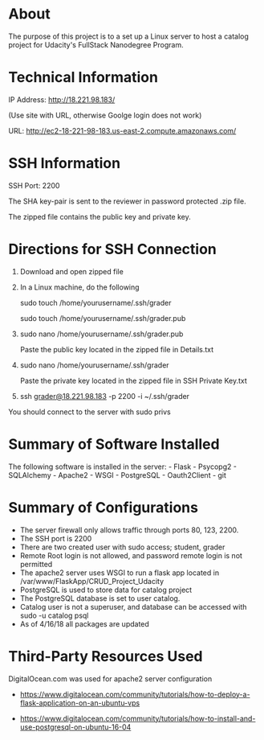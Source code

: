 # About
The purpose of this project is to a set up a Linux server to host
a catalog project for Udacity's FullStack Nanodegree Program.

# Technical Information
IP Address: http://18.221.98.183/

(Use site with URL, otherwise Goolge login does not work)

URL: http://ec2-18-221-98-183.us-east-2.compute.amazonaws.com/

# SSH Information
SSH Port: 2200

The SHA key-pair is sent to the reviewer in password protected .zip file.

The zipped file contains the public key and private key.

# Directions for SSH Connection

1. Download and open zipped file

2. In a Linux machine, do the following

   sudo touch /home/yourusername/.ssh/grader
   
   sudo touch /home/yourusername/.ssh/grader.pub

3. sudo nano /home/yourusername/.ssh/grader.pub

   Paste the public key located in the zipped file in Details.txt

4. sudo nano /home/yourusername/.ssh/grader

   Paste the private key located in the zipped file in SSH Private Key.txt

5. ssh grader@18.221.98.183 -p 2200 -i ~/.ssh/grader

You should connect to the server with sudo privs

# Summary of Software Installed

The following software is installed in the server:
    - Flask
    - Psycopg2
    - SQLAlchemy
    - Apache2
    - WSGI
    - PostgreSQL
    - Oauth2Client
    - git

# Summary of Configurations

- The server firewall only allows traffic through ports 80, 123, 2200.
- The SSH port is 2200
- There are two created user with sudo access; student, grader
- Remote Root login is not allowed, and password remote login is not permitted
- The apache2 server uses WSGI to run a flask app located in /var/www/FlaskApp/CRUD_Project_Udacity
- PostgreSQL is used to store data for catalog project
- The PostgreSQL database is set to user catalog.
- Catalog user is not a superuser, and database can be accessed with sudo -u catalog psql
- As of 4/16/18 all packages are updated

#  Third-Party Resources Used
  DigitalOcean.com was used for apache2 server configuration 

- https://www.digitalocean.com/community/tutorials/how-to-deploy-a-flask-application-on-an-ubuntu-vps

- https://www.digitalocean.com/community/tutorials/how-to-install-and-use-postgresql-on-ubuntu-16-04
